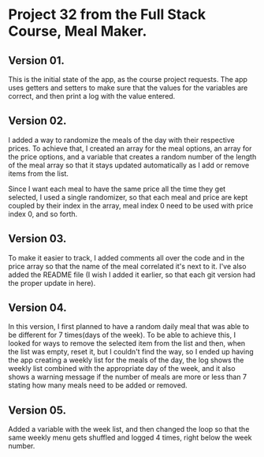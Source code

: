 # Project 32 from the Full Stack Course, Meal Maker.

## Version 01.

This is the initial state of the app, as the course project requests. The app uses getters and setters to make sure that the values for the
variables are correct, and then print a log with the value entered.

## Version 02.

I added a way to randomize the meals of the day with their respective prices. To achieve that, I created an array for the meal options, an
array for the price options, and a variable that creates a random number of the length of the meal array so that it stays updated
automatically as I add or remove items from the list.

Since I want each meal to have the same price all the time they get selected, I used a single randomizer, so that each meal and price are
kept coupled by their index in the array, meal index 0 need to be used with price index 0, and so forth.

## Version 03.

To make it easier to track, I added comments all over the code and in the price array so that the name of the meal correlated it's next to
it. I've also added the README file (I wish I added it earlier, so that each git version had the proper update in here).

## Version 04.

In this version, I first planned to have a random daily meal that was able to be different for 7 times(days of the week). To be able to
achieve this, I looked for ways to remove the selected item from the list and then, when the list was empty, reset it, but I couldn't find
the way, so I ended up having the app creating a weekly list for the meals of the day, the log shows the weekly list combined with the
appropriate day of the week, and it also shows a warning message if the number of meals are more or less than 7 stating how many meals need
to be added or removed.

## Version 05.

Added a variable with the week list, and then changed the loop so that the same weekly menu gets shuffled and logged 4 times, right below
the week number. 